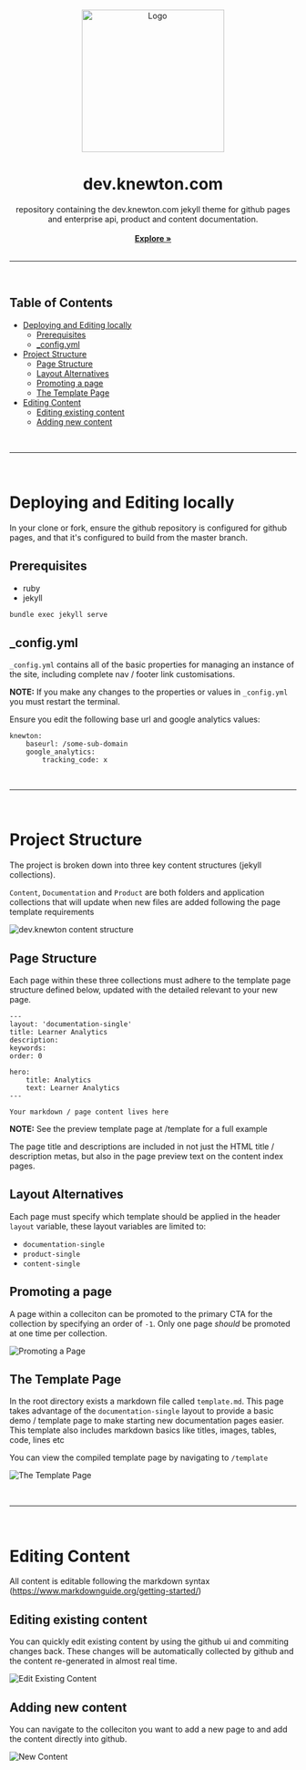 <br />

<p align="center">
  <a href="/">
    <img src="./knewton-theme/assets/images/layout/logo-kw.svg" alt="Logo" width="250">
  </a>

  <h1 style="border-bottom:none" align="center">dev.knewton.com</h3>

  <p align="center">
    repository containing the dev.knewton.com jekyll theme for github pages and enterprise api, product and content documentation.
    <br />
    <br />
    <a href="https://dev.knewton.com"><strong>Explore »</strong></a>
    <br />
    <br />
  </p>
</p>

---
<br>

## Table of Contents

- [Deploying and Editing locally](#deploying-and-editing-locally)
  - [Prerequisites](#prerequisites)
  - [_config.yml](#_configyml)
- [Project Structure](#project-structure)
  - [Page Structure](#page-structure)
  - [Layout Alternatives](#layout-alternatives)
  - [Promoting a page](#promoting-a-page)
  - [The Template Page](#the-template-page)
- [Editing Content](#editing-content)
  - [Editing existing content](#editing-existing-content)
  - [Adding new content](#adding-new-content)

<br>

---

<br>

# Deploying and Editing locally

In your clone or fork, ensure the github repository is configured for github pages, and that it's configured to build from the master branch.

## Prerequisites

* ruby
* jekyll

```sh
bundle exec jekyll serve
```

## _config.yml
`_config.yml` contains all of the basic properties for managing an instance of the site, including complete nav / footer link customisations.

**NOTE:** If you make any changes to the properties or values in `_config.yml` you must restart the terminal.

Ensure you edit the following base url and google analytics values:

```
knewton:
    baseurl: /some-sub-domain
    google_analytics:
        tracking_code: x
```

<br>

---

<br>

# Project Structure
The project is broken down into three key content structures (jekyll collections).

`Content`, `Documentation` and `Product` are both folders and application collections that will update when new files are added following the page template requirements

![dev.knewton content structure](./resources/readme/content-structure.gif)

## Page Structure
Each page within these three collections must adhere to the template page structure defined below, updated with the detailed relevant to your new page.

```
---
layout: 'documentation-single'
title: Learner Analytics
description: 
keywords: 
order: 0

hero:
    title: Analytics
    text: Learner Analytics
---

Your markdown / page content lives here
```

**NOTE:** See the preview template page at /template for a full example

The page title and descriptions are included in not just the HTML title / description metas, but also in the page preview text on the content index pages. 

## Layout Alternatives
Each page must specify which template should be applied in the header `layout` variable, these layout variables are limited to:

* `documentation-single`
* `product-single`
* `content-single`

## Promoting a page
A page within a colleciton can be promoted to the primary CTA for the collection by specifying an order of `-1`. Only one page *should* be promoted at one time per collection.

![Promoting a Page](./resources/readme/content-promotion.png)

## The Template Page
In the root directory exists a markdown file called `template.md`. This page takes advantage of the `documentation-single` layout to provide a basic demo / template page to make starting new documentation pages easier. This template also includes markdown basics like titles, images, tables, code, lines etc

You can view the compiled template page by navigating to `/template` 

![The Template Page](./resources/readme/template-page.png)

<br>

---

<br>

# Editing Content
All content is editable following the markdown syntax (https://www.markdownguide.org/getting-started/)

## Editing existing content
You can quickly edit existing content by using the github ui and commiting changes back. These changes will be automatically collected by github and the content re-generated in almost real time.

![Edit Existing Content](./resources/readme/editing-content-github.gif)


## Adding new content

You can navigate to the colleciton you want to add a new page to and add the content directly into github.

![New Content](./resources/readme/new-content-github.gif)
